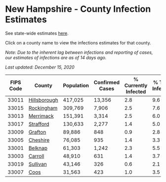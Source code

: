 # New Hampshire - County Infection Estimates

See state-wide estimates [here](/infections/us-nh).

Click on a county name to view the infections estimates for that county.

*Note: Due to the inherent lag between infections and reporting of cases, our estimates of infections are as of 14 days ago.*

*Last updated: December 15, 2020*

|   FIPS Code |                       County |   Population |   Confirmed Cases |   % Currently Infected |   % Total Infected |
|-------------|------------------------------|--------------|-------------------|------------------------|--------------------|
|       33011 | [Hillsborough](hillsborough) |      417,025 |            13,356 |                    2.8 |                9.6 |
|       33015 |     [Rockingham](rockingham) |      309,769 |             7,906 |                    2.5 |                7.6 |
|       33013 |       [Merrimack](merrimack) |      151,391 |             3,314 |                    2.5 |                6.0 |
|       33017 |       [Strafford](strafford) |      130,633 |             2,277 |                    1.4 |                5.0 |
|       33009 |           [Grafton](grafton) |       89,886 |               848 |                    0.9 |                2.8 |
|       33005 |         [Cheshire](cheshire) |       76,085 |               935 |                    1.4 |                3.3 |
|       33001 |           [Belknap](belknap) |       61,303 |             1,242 |                    2.3 |                5.5 |
|       33003 |           [Carroll](carroll) |       48,910 |               631 |                    1.4 |                3.7 |
|       33019 |         [Sullivan](sullivan) |       43,146 |               326 |                    0.6 |                2.1 |
|       33007 |                 [Coos](coos) |       31,563 |               423 |                    1.0 |                3.5 |